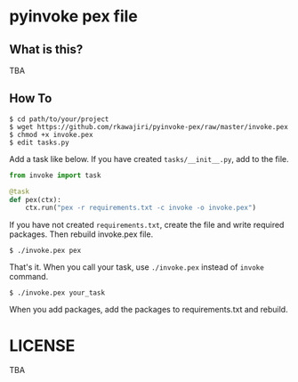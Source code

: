 # pyinvoke pex file

## What is this?

TBA

## How To

```shell
$ cd path/to/your/project
$ wget https://github.com/rkawajiri/pyinvoke-pex/raw/master/invoke.pex
$ chmod +x invoke.pex
$ edit tasks.py
```

Add a task like below. If you have created `tasks/__init__.py`, add to the file.

```python
from invoke import task

@task
def pex(ctx):
    ctx.run("pex -r requirements.txt -c invoke -o invoke.pex")
```

If you have not created `requirements.txt`, create the file and write required packages. Then rebuild invoke.pex file.

```shell
$ ./invoke.pex pex
```

That's it. When you call your task, use `./invoke.pex` instead of `invoke` command.

```shell
$ ./invoke.pex your_task
```

When you add packages, add the packages to requirements.txt and rebuild.


# LICENSE
TBA
